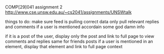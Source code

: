 COMP[29]041 assignment 2
http://www.cse.unsw.edu.au/~cs2041/assignments/UNSWtalk

things to do:
make sure feed is pulling correct data
only pull relevant replies and comments if a user is mentioned
accordain some god damn info

if it is a post of the user, display only the post and link to full page to view comments and replies
same for friends posts
if a user is mentioned in an element, display that element and link to full page context
